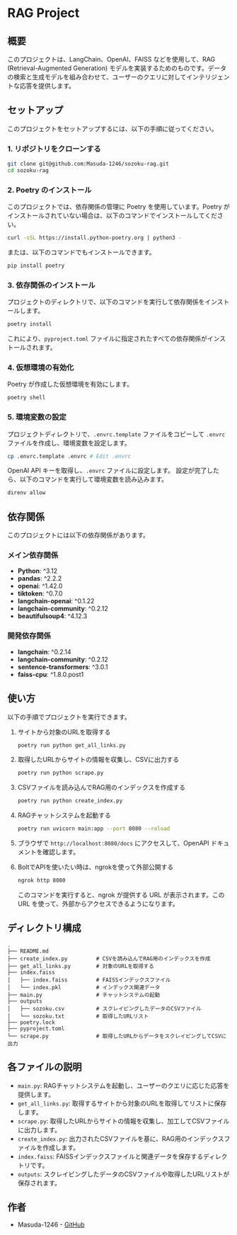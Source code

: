 # RAG Project

## 概要

このプロジェクトは、LangChain、OpenAI、FAISS などを使用して、RAG (Retrieval-Augmented Generation) モデルを実装するためのものです。データの検索と生成モデルを組み合わせて、ユーザーのクエリに対してインテリジェントな応答を提供します。

## セットアップ

このプロジェクトをセットアップするには、以下の手順に従ってください。

### 1. リポジトリをクローンする

```bash
git clone git@github.com:Masuda-1246/sozoku-rag.git
cd sozoku-rag
```

### 2. Poetry のインストール

このプロジェクトでは、依存関係の管理に Poetry を使用しています。Poetry がインストールされていない場合は、以下のコマンドでインストールしてください。

```bash
curl -sSL https://install.python-poetry.org | python3 -
```

または、以下のコマンドでもインストールできます。

```bash
pip install poetry
```

### 3. 依存関係のインストール

プロジェクトのディレクトリで、以下のコマンドを実行して依存関係をインストールします。

```bash
poetry install
```

これにより、`pyproject.toml` ファイルに指定されたすべての依存関係がインストールされます。

### 4. 仮想環境の有効化

Poetry が作成した仮想環境を有効にします。

```bash
poetry shell
```

### 5. 環境変数の設定
プロジェクトディレクトリで、`.envrc.template` ファイルをコピーして `.envrc` ファイルを作成し、環境変数を設定します。
```bash
cp .envrc.template .envrc # Edit .envrc
```
OpenAI API キーを取得し、`.envrc` ファイルに設定します。
設定が完了したら、以下のコマンドを実行して環境変数を読み込みます。

```bash
direnv allow
```


## 依存関係

このプロジェクトには以下の依存関係があります。

### メイン依存関係

- **Python**: ^3.12
- **pandas**: ^2.2.2
- **openai**: ^1.42.0
- **tiktoken**: ^0.7.0
- **langchain-openai**: ^0.1.22
- **langchain-community**: ^0.2.12
- **beautifulsoup4**: ^4.12.3

### 開発依存関係

- **langchain**: ^0.2.14
- **langchain-community**: ^0.2.12
- **sentence-transformers**: ^3.0.1
- **faiss-cpu**: ^1.8.0.post1


## 使い方

以下の手順でプロジェクトを実行できます。

1. サイトから対象のURLを取得する
   ```bash
   poetry run python get_all_links.py
   ```

2. 取得したURLからサイトの情報を収集し、CSVに出力する
   ```bash
   poetry run python scrape.py
   ```

3. CSVファイルを読み込んでRAG用のインデックスを作成する
   ```bash
   poetry run python create_index.py
   ```

4. RAGチャットシステムを起動する
   ```bash
   poetry run uvicorn main:app --port 8080 --reload
   ```

5. ブラウザで `http://localhost:8080/docs` にアクセスして、OpenAPI ドキュメントを確認します。

6. BoltでAPIを使いたい時は、ngrokを使って外部公開する
   ```bash
   ngrok http 8080
   ```
   このコマンドを実行すると、ngrok が提供する URL が表示されます。この URL を使って、外部からアクセスできるようになります。
## ディレクトリ構成

```
.
├── README.md
├── create_index.py         # CSVを読み込んでRAG用のインデックスを作成
├── get_all_links.py        # 対象のURLを取得する
├── index.faiss
│   ├── index.faiss         # FAISSインデックスファイル
│   └── index.pkl           # インデックス関連データ
├── main.py                 # チャットシステムの起動
├── outputs
│   ├── sozoku.csv          # スクレイピングしたデータのCSVファイル
│   └── sozoku.txt          # 取得したURLリスト
├── poetry.lock
├── pyproject.toml
└── scrape.py               # 取得したURLからデータをスクレイピングしてCSVに出力
```

## 各ファイルの説明

- `main.py`: RAGチャットシステムを起動し、ユーザーのクエリに応じた応答を提供します。
- `get_all_links.py`: 取得するサイトから対象のURLを取得してリストに保存します。
- `scrape.py`: 取得したURLからサイトの情報を収集し、加工してCSVファイルに出力します。
- `create_index.py`: 出力されたCSVファイルを基に、RAG用のインデックスファイルを作成します。
- `index.faiss`: FAISSインデックスファイルと関連データを保存するディレクトリです。
- `outputs`: スクレイピングしたデータのCSVファイルや取得したURLリストが保存されます。


## 作者

- Masuda-1246 - [GitHub](https://github.com/yourusername)

